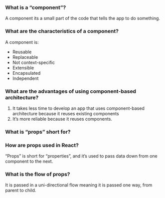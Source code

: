### What is a “component”?

A component its a small part of the code that tells the app to do something.

### What are the characteristics of a component?

A component is:

- Reusable
- Replaceable
- Not context-specific
- Extensible
- Encapsulated
- Independent

### What are the advantages of using component-based architecture?

1. It takes less time to develop an app that uses component-based architecture because it reuses existing components
2. It’s more reliable because it reuses components.

### What is “props” short for?

### How are props used in React?

“Props” is short for “properties”, and it’s used to pass data down from one component to the next.

### What is the flow of props?

It is passed in a uni-directional flow meaning it is passed one way, from parent to child.
